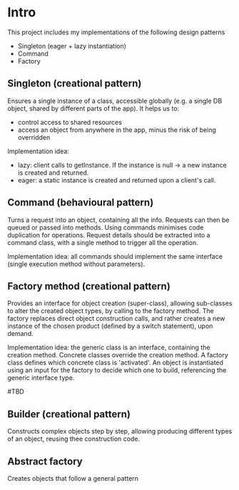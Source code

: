 # Intro

This project includes my implementations of the following design patterns
* Singleton (eager + lazy instantiation)
* Command
* Factory

## Singleton (creational pattern)
Ensures a single instance of a class, accessible globally (e.g. a single DB object, shared by different parts of the app).
It helps us to:
* control access to shared resources
* access an object from anywhere in the app, minus the risk of being overridden

Implementation idea: 
* lazy: client calls to getInstance. If the instance is null -> a new instance is created and returned.
* eager: a static instance is created and returned upon a client's call.

## Command (behavioural pattern)
Turns a request into an object, containing all the info. Requests can then be queued or passed into methods.
Using commands minimises code duplication for operations. Request details should be extracted into a command class,
with a single method to trigger all the operation.

Implementation idea: all commands should implement the same interface (single execution method without parameters).

## Factory method (creational pattern)
Provides an interface for object creation (super-class), allowing sub-classes to alter the created object types, by 
calling to the factory method. The factory replaces direct object construction calls, and rather creates a new instance 
of the chosen product (defined by a switch statement), upon demand.

Implementation idea: the generic class is an interface, containing the creation method. Concrete classes override the 
creation method. A factory class defines which concrete class is 'activated'. An object is instantiated using an input 
for the factory to decide which one to build, referencing the generic interface type.

#TBD

## Builder (creational pattern)
Constructs complex objects step by step, allowing producing different types of an object, reusing thee construction code.

## Abstract factory
Creates objects that follow a general pattern